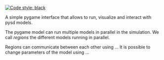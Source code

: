 
[![Code style: black](https://img.shields.io/badge/code%20style-black-000000.svg)](https://github.com/psf/black)

A simple pygame interface that allows to run, visualize and interact
with pysd models.

The pygame model can run multiple models in parallel in the simulation.
We call *regions* the different models running in parallel.

Regions can communicate between each other using ...
It is possible to change parameters of the model using ...